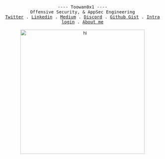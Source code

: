 <p align="center">
  <samp>
    <a > ---- Toowan0x1 ---- </a><br>
    <a > Offensive Security, & AppSec Engineering </a><br>
    <a href="https://twitter.com/Toowan0x1">Twitter</a> .
    <a href="https://www.linkedin.com/in/omar-elhoumadi/">Linkedin</a> .
    <a href="https://toowan0x1.medium.com/">Medium</a> .
    <a href="https://discordapp.com/users/Toowan5118">Discord</a> .
    <a href="https://gist.github.com/Toowan0x1">Github Gist</a> .
    <a href="https://profile.intra.42.fr/users/oel-houm">Intra login</a> .
    <a href="https://toowan0x1.github.io">About me</a>
  </samp><br><br>
  <img src="https://github.com/Toowan0x1/Toowan0x1/blob/master/smoke_break_cyberpunk.gif?raw=true" alt="hi" width="400">
</p>
